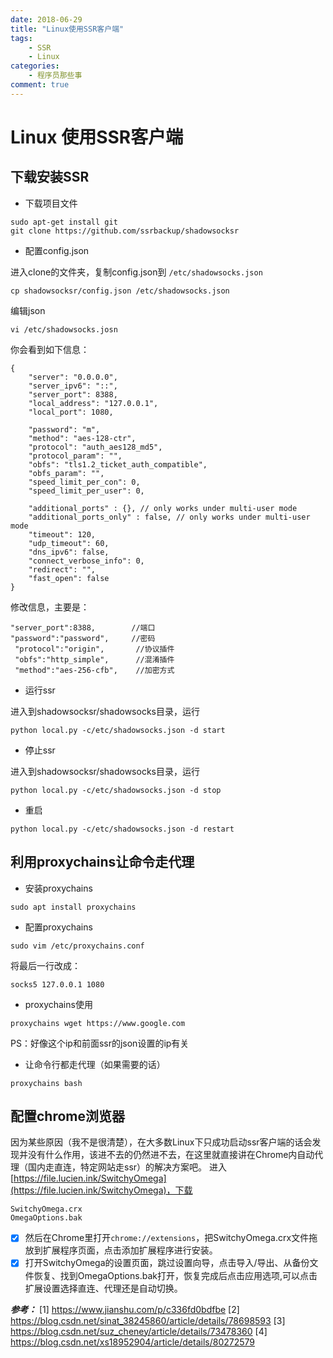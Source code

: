 ```yaml
---
date: 2018-06-29
title: "Linux使用SSR客户端"
tags:
    - SSR
    - Linux
categories:
    - 程序员那些事
comment: true
---
```


# Linux 使用SSR客户端		

## 下载安装SSR		
* 下载项目文件		

```
sudo apt-get install git  
git clone https://github.com/ssrbackup/shadowsocksr
```

* 配置config.json			
	
进入clone的文件夹，复制config.json到 `/etc/shadowsocks.json`		

```
cp shadowsocksr/config.json /etc/shadowsocks.json
```
编辑json
```
vi /etc/shadowsocks.josn
```
你会看到如下信息：
```
{
    "server": "0.0.0.0",
    "server_ipv6": "::",
    "server_port": 8388,
    "local_address": "127.0.0.1",
    "local_port": 1080,

    "password": "m",
    "method": "aes-128-ctr",
    "protocol": "auth_aes128_md5",
    "protocol_param": "",
    "obfs": "tls1.2_ticket_auth_compatible",
    "obfs_param": "",
    "speed_limit_per_con": 0,
    "speed_limit_per_user": 0,

    "additional_ports" : {}, // only works under multi-user mode
    "additional_ports_only" : false, // only works under multi-user mode
    "timeout": 120,
    "udp_timeout": 60,
    "dns_ipv6": false,
    "connect_verbose_info": 0,
    "redirect": "",
    "fast_open": false
}

```

修改信息，主要是：

```
"server_port":8388,        //端口
"password":"password",     //密码
 "protocol":"origin",       //协议插件
 "obfs":"http_simple",      //混淆插件
 "method":"aes-256-cfb",    //加密方式			
```		

* 运行ssr			

进入到shadowsocksr/shadowsocks目录，运行
```
python local.py -c/etc/shadowsocks.json -d start
```
* 停止ssr		

进入到shadowsocksr/shadowsocks目录，运行
```
python local.py -c/etc/shadowsocks.json -d stop
```
* 重启

```
python local.py -c/etc/shadowsocks.json -d restart
```

## 利用proxychains让命令走代理		
* 安装proxychains		

```
sudo apt install proxychains
```
* 配置proxychains		

```
sudo vim /etc/proxychains.conf
```
将最后一行改成：
```
socks5 127.0.0.1 1080
```
* proxychains使用		

```
proxychains wget https://www.google.com
```
PS：好像这个ip和前面ssr的json设置的ip有关			
* 让命令行都走代理（如果需要的话）			

```
proxychains bash
```

## 配置chrome浏览器		

因为某些原因（我不是很清楚），在大多数Linux下只成功启动ssr客户端的话会发现并没有什么作用，该进不去的仍然进不去，在这里就直接讲在Chrome内自动代理（国内走直连，特定网站走ssr）的解决方案吧。
进入[https://file.lucien.ink/SwitchyOmega](https://file.lucien.ink/SwitchyOmega)，下载

```
SwitchyOmega.crx
OmegaOptions.bak
```

- [x] 然后在Chrome里打开`chrome://extensions`，把SwitchyOmega.crx文件拖放到扩展程序页面，点击添加扩展程序进行安装。
- [x] 打开SwitchyOmega的设置页面，跳过设置向导，点击导入/导出、从备份文件恢复、找到OmegaOptions.bak打开，恢复完成后点击应用选项,可以点击扩展设置选择直连、代理还是自动切换。

***参考：***
[1] https://www.jianshu.com/p/c336fd0bdfbe
[2] https://blog.csdn.net/sinat_38245860/article/details/78698593
[3] https://blog.csdn.net/suz_cheney/article/details/73478360
[4] https://blog.csdn.net/xs18952904/article/details/80272579

 
